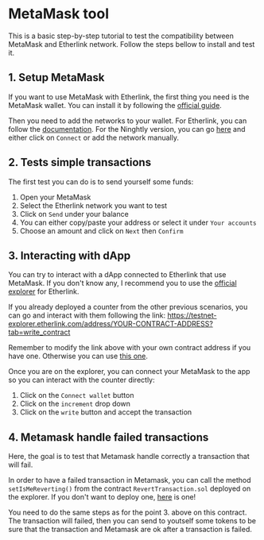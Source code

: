 # MetaMask tool

This is a basic step-by-step tutorial to test the compatibility between MetaMask and Etherlink network. Follow the steps bellow to install and test it.

## 1. Setup MetaMask

If you want to use MetaMask with Etherlink, the first thing you need is the MetaMask wallet. You can install it by following the [official guide](https://support.metamask.io/hc/en-us/articles/360015489531-Getting-started-with-MetaMask).

Then you need to add the networks to your wallet. For Etherlink, you can follow the [documentation](https://docs.etherlink.com/get-started/connect-your-wallet-to-etherlink
). For the Ninghtly version, you can go [here](https://etherlink-nightly.tzalpha.net/) and either click on `Connect` or add the network manually.

## 2. Tests simple transactions

The first test you can do is to send yourself some funds:
1. Open your MetaMask
2. Select the Etherlink network you want to test
3. Click on ``Send`` under your balance
4. You can either copy/paste your address or select it under `Your accounts`
5. Choose an amount and click on `Next` then `Confirm`

## 3. Interacting with dApp

You can try to interact with a dApp connected to Etherlink that use MetaMask. If you don't know any, I recommend you to use the [official explorer](https://testnet-explorer.etherlink.com/) for Etherlink.

If you already deployed a counter from the other previous scenarios, you can go and interact with them following the link: https://testnet-explorer.etherlink.com/address/YOUR-CONTRACT-ADDRESS?tab=write_contract

Remember to modify the link above with your own contract address if you have one. Otherwise you can use [this one](https://testnet-explorer.etherlink.com/address/0x2940F96AA07445Fee8D5308F000ae86f30E8cFe2?tab=write_contract).

Once you are on the explorer, you can connect your MetaMask to the app so you can interact with the counter directly:
1. Click on the `Connect wallet` button
2. Click on the `increment` drop down
3. Click on the `write` button and accept the transaction

## 4. Metamask handle failed transactions

Here, the goal is to test that Metamask handle correctly a transaction that will fail.

In order to have a failed transaction in Metamask, you can call the method `setIsMeReverting()` from the contract `RevertTransaction.sol` deployed on the explorer. If you don't want to deploy one, [here](https://testnet-explorer.etherlink.com/address/0xD8ac6B38fC96493053Bb61C5426994fE186e1e52?tab=write_contract) is one!

You need to do the same steps as for the point 3. above on this contract. The transaction will failed, then you can send to youtself some tokens to be sure that the transaction and Metamask are ok after a transaction is failed.